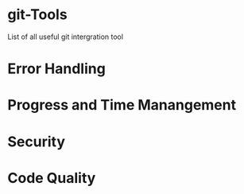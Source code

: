 # git-Tools
List of all useful git intergration tool

Error Handling
==============


Progress and Time Manangement
=============================


Security 
======================


Code Quality
======================
